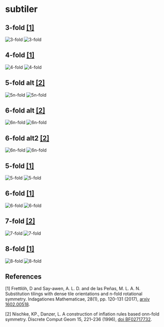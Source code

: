 # subtiler

## 3-fold [[1]](#1)

![3-fold](svg/fold3.svg)
![3-fold](svg/fold3_schematic.svg)

## 4-fold [[1]](#1)

![4-fold](svg/fold4.svg)
![4-fold](svg/fold4_schematic.svg)

## 5-fold alt [[2]](#2)

![5n-fold](svg/fold5n.svg)
![5n-fold](svg/fold5n_schematic.svg)

## 6-fold alt [[2]](#2)

![6n-fold](svg/fold6n.svg)
![6n-fold](svg/fold6n_schematic.svg)

## 6-fold alt2 [[2]](#2)

![6n-fold](svg/fold6m.svg)
![6n-fold](svg/fold6m_schematic.svg)

## 5-fold [[1]](#1)

![5-fold](svg/fold5.svg)
![5-fold](svg/fold5_schematic.svg)

## 6-fold [[1]](#1)

![6-fold](svg/fold6.svg)
![6-fold](svg/fold6_schematic.svg)

## 7-fold [[2]](#2)

![7-fold](svg/fold7.svg)
![7-fold](svg/fold7_schematic.svg)

## 8-fold [[1]](#1)

![8-fold](svg/fold8.svg)
![8-fold](svg/fold8_schematic.svg)

## References

<a id="1">[1]</a>
Frettlöh, D and Say-awen, A. L. D. and de las Peñas, M. L. A. N.
Substitution tilings with dense tile orientations and n-fold rotational symmetry.
Indagationes Mathematicae, 28(1), pp. 120-131 (2017), [arxiv 1602.00518](https://arxiv.org/pdf/1602.00518.pdf).

<a id="2">[2]</a>
Nischke, KP., Danzer, L.
A construction of inflation rules based onn-fold symmetry.
Discrete Comput Geom 15, 221–236 (1996), [doi BF02717732](https://doi.org/10.1007/BF02717732).
